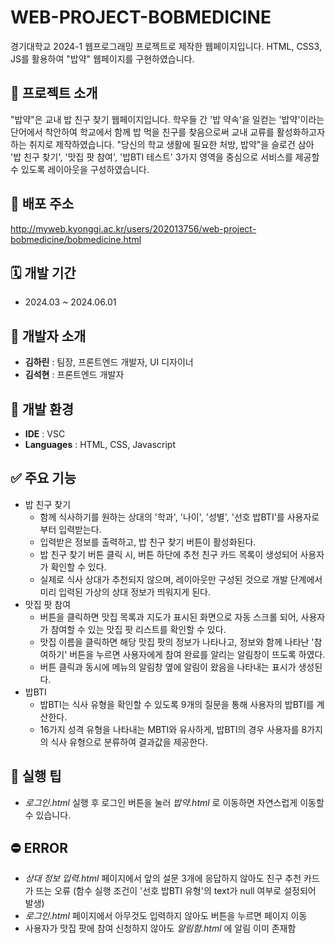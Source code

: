 # WEB-PROJECT-BOBMEDICINE
경기대학교 2024-1 웹프로그래밍 프로젝트로 제작한 웹페이지입니다. HTML, CSS3, JS를 활용하여 "밥약" 웹페이지를 구현하였습니다.

##  🍚 프로젝트 소개
"밥약"은 교내 밥 친구 찾기 웹페이지입니다. 학우들 간 '밥 약속'을 일컫는 '밥약'이라는 단어에서 착안하여 학교에서 함께 밥 먹을 친구를 찾음으로써 교내 교류를 활성화하고자 하는 취지로 제작하였습니다. "당신의 학교 생활에 필요한 처방, 밥약"을 슬로건 삼아 '밥 친구 찾기', '맛집 팟 참여', '밥BTI 테스트' 3가지 영역을 중심으로 서비스를 제공할 수 있도록 레이아웃을 구성하였습니다. 

## 📍 배포 주소
http://myweb.kyonggi.ac.kr/users/202013756/web-project-bobmedicine/bobmedicine.html

##  🗓️ 개발 기간 
- 2024.03 ~ 2024.06.01
  
## 👤 개발자 소개 
- **김하린** : 팀장, 프론트엔드 개발자, UI 디자이너
- **김석현** : 프론트엔드 개발자

## 🚀 개발 환경
- **IDE** : VSC
- **Languages** : HTML, CSS, Javascript

## ✅ 주요 기능
- 밥 친구 찾기
  - 함께 식사하기를 원하는 상대의 '학과', '나이', '성별', '선호 밥BTI'를 사용자로부터 입력받는다.
  - 입력받은 정보를 출력하고, 밥 친구 찾기 버튼이 활성화된다.
  - 밥 친구 찾기 버튼 클릭 시, 버튼 하단에 추천 친구 카드 목록이 생성되어 사용자가 확인할 수 있다.
  - 실제로 식사 상대가 추천되지 않으며, 레이아웃만 구성된 것으로 개발 단계에서  미리 입력된 가상의 상대 정보가 띄워지게 된다. 
- 맛집 팟 참여
   - 버튼을 클릭하면 맛집 목록과 지도가 표시된 화면으로 자동 스크롤 되어, 사용자가 참여할 수 있는 맛집 팟 리스트를 확인할 수 있다.
   - 맛집 이름을 클릭하면 해당 맛집 팟의 정보가 나타나고, 정보와 함께 나타난 '참여하기' 버튼을 누르면 사용자에게 참여 완료를 알리는 알림창이 뜨도록 하였다.
   - 버튼 클릭과 동시에 메뉴의 알림창 옆에 알림이 왔음을 나타내는 표시가 생성된다. 
- 밥BTI
    - 밥BTI는 식사 유형을 확인할 수 있도록 9개의 질문을 통해 사용자의 밥BTI를 계산한다. 
    - 16가지 성격 유형을 나타내는 MBTI와 유사하게, 밥BTI의 경우 사용자를 8가지의 식사 유형으로 분류하여 결과값을 제공한다. 

## 🔑 실행 팁
- _로그인.html_ 실행 후 로그인 버튼을 눌러 _밥약.html_ 로 이동하면 자연스럽게 이동할 수 있습니다.

## ⛔ ERROR
- _상대 정보 입력.html_ 페이지에서 앞의 설문 3개에 응답하지 않아도 친구 추천 카드가 뜨는 오류 (함수 실행 조건이 '선호 밥BTI 유형'의 text가 null 여부로 설정되어 발생)
- _로그인.html_ 페이지에서 아무것도 입력하지 않아도 버튼을 누르면 페이지 이동
- 사용자가 맛집 팟에 참여 신청하지 않아도 _알림함.html_ 에 알림 이미 존재함
